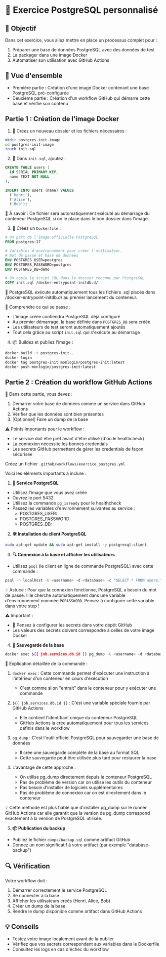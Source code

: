 # 🐘 Exercice PostgreSQL personnalisé

## 🎯 Objectif

Dans cet exercice, vous allez mettre en place un processus complet pour :

1. Préparer une base de données PostgreSQL avec des données de test
2. La packager dans une image Docker
3. Automatiser son utilisation avec GitHub Actions

## 💭 Vue d'ensemble

- Première partie : Création d'une image Docker contenant une base PostgreSQL pré-configurée
- Deuxième partie : Création d'un workflow GitHub qui démarre cette base et vérifie son contenu

## Partie 1 : Création de l'image Docker

1. 📁 Créez un nouveau dossier et les fichiers nécessaires :

```bash
mkdir postgres-init-image
cd postgres-init-image
touch init.sql
```

2. 📝 Dans `init.sql`, ajoutez :

```sql
CREATE TABLE users (
  id SERIAL PRIMARY KEY,
  name TEXT NOT NULL
);

INSERT INTO users (name) VALUES
  ('Henri'),
  ('Alice'),
  ('Bob');
```

🧠 À savoir : Ce fichier sera automatiquement exécuté au démarrage du conteneur PostgreSQL si on le place dans le bon dossier dans l'image.

3. 🐳 Créez un `Dockerfile` :

```dockerfile
# On part de l'image officielle PostgreSQL
FROM postgres:17

# Variables d'environnement pour créer l'utilisateur,
# mot de passe et base de données
ENV POSTGRES_USER=postgres
ENV POSTGRES_PASSWORD=postgres
ENV POSTGRES_DB=demo

# On copie le script SQL dans le dossier reconnu par PostgreSQL
COPY init.sql /docker-entrypoint-initdb.d/
```

🧠 PostgreSQL exécute automatiquement tous les fichiers .sql placés dans /docker-entrypoint-initdb.d/ au premier lancement du conteneur.

🧠 Comprendre ce qui se passe :

- L'image créée contiendra PostgreSQL déjà configuré
- Au premier démarrage, la base définie dans `POSTGRES_DB` sera créée
- Les utilisateurs de test seront automatiquement ajoutés
- Tout cela grâce au script `init.sql` qui s'exécute au démarrage

4. 📦 Buildez et publiez l'image :

```bash
docker build -t postgres-init .
docker login
docker tag postgres-init monlogin/postgres-init:latest
docker push monlogin/postgres-init:latest
```

## Partie 2 : Création du workflow GitHub Actions

🎯 Dans cette partie, vous devez :

1. Démarrer votre base de données comme un service dans GitHub Actions
2. Vérifier que les données sont bien présentes
3. [Optionnel] Faire un dump de la base

⚠️ Points importants pour le workflow :

- Le service doit être prêt avant d'être utilisé (d'où le healthcheck)
- La connexion nécessite les bonnes credentials
- Les secrets GitHub permettent de gérer les credentials de façon sécurisée

Créez un fichier `.github/workflows/exercice_postgres.yml`

Voici les éléments importants à inclure :

1. **🔌 Service PostgreSQL**

- Utilisez l'image que vous avez créée
- Ouvrez le port 5432
- Utilisez la commande `pg_isready` pour le healthcheck
- Passez les variables d'environnement suivantes au service :
  - POSTGRES_USER: <username>
  - POSTGRES_PASSWORD: <password>
  - POSTGRES_DB: <database>

2. **🛠️ Installation du client PostgreSQL**

```bash
sudo apt-get update && sudo apt-get install -y postgresql-client
```

3. **🔍 Connexion à la base et afficher les utilisateurs**

- Utilisez `psql` (le client en ligne de commande PostgreSQL) avec cette commande :

```bash
psql -h localhost -U <username> -d <database> -c "SELECT * FROM users;"
```

💡 Astuce : Pour que la connexion fonctionne, PostgreSQL a besoin du mot de passe. Il le cherche automatiquement dans une variable d'environnement nommée `PGPASSWORD`. Pensez à configurer cette variable dans votre step !

⚠️ Important :

- 🔐 Pensez à configurer les secrets dans votre dépôt GitHub
- Les valeurs des secrets doivent correspondre à celles de votre image Docker

4. **💾 Sauvegarde de la base**

```bash
docker exec ${{ job.services.db.id }} pg_dump -U <username> -d <database> > dumps/dump.sql
```

📝 Explication détaillée de la commande :

1. `docker exec` : Cette commande permet d'exécuter une instruction à l'intérieur d'un conteneur en cours d'exécution

   - C'est comme si on "entrait" dans le conteneur pour y exécuter une commande

2. `${{ job.services.db.id }}` : C'est une variable spéciale fournie par GitHub Actions

   - Elle contient l'identifiant unique du conteneur PostgreSQL
   - GitHub Actions la crée automatiquement pour tous les services définis dans le workflow

3. `pg_dump` : C'est l'outil officiel PostgreSQL pour sauvegarder une base de données

   - Il crée une sauvegarde complète de la base au format SQL
   - Cette sauvegarde peut être utilisée plus tard pour restaurer la base

4. L'avantage de cette approche :
   - On utilise pg_dump directement depuis le conteneur PostgreSQL
   - Pas de problème de version car on utilise les outils du conteneur
   - Pas besoin d'installer de logiciels supplémentaires
   - Pas de problème de connexion car on est directement dans le conteneur

💡 Cette méthode est plus fiable que d'installer pg_dump sur le runner GitHub Actions car elle garantit que la version de pg_dump correspond exactement à la version de PostgreSQL utilisée.

5. **📦 Publication du backup**

- Publiez le fichier `dumps/backup.sql` comme artifact GitHub
- Donnez un nom significatif à votre artifact (par exemple "database-backup")

## 🔍 Vérification

Votre workflow doit :

1. Démarrer correctement le service PostgreSQL
2. Se connecter à la base
3. Afficher les utilisateurs créés (Henri, Alice, Bob)
4. Créer un dump de la base
5. Rendre le dump disponible comme artifact dans GitHub Actions

## 💡 Conseils

- Testez votre image localement avant de la publier
- Vérifiez que vos secrets correspondent aux variables dans le Dockerfile
- Consultez les logs en cas d'échec du workflow
